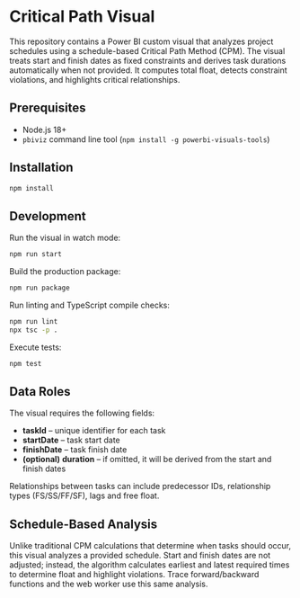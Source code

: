 # Critical Path Visual

This repository contains a Power BI custom visual that analyzes project schedules using a schedule-based Critical Path Method (CPM). The visual treats start and finish dates as fixed constraints and derives task durations automatically when not provided. It computes total float, detects constraint violations, and highlights critical relationships.

## Prerequisites
- Node.js 18+
- `pbiviz` command line tool (`npm install -g powerbi-visuals-tools`)

## Installation
```bash
npm install
```

## Development
Run the visual in watch mode:
```bash
npm run start
```

Build the production package:
```bash
npm run package
```

Run linting and TypeScript compile checks:
```bash
npm run lint
npx tsc -p .
```

Execute tests:
```bash
npm test
```

## Data Roles
The visual requires the following fields:
- **taskId** – unique identifier for each task
- **startDate** – task start date
- **finishDate** – task finish date
- **(optional)** **duration** – if omitted, it will be derived from the start and finish dates

Relationships between tasks can include predecessor IDs, relationship types (FS/SS/FF/SF), lags and free float.

## Schedule-Based Analysis
Unlike traditional CPM calculations that determine when tasks should occur, this visual analyzes a provided schedule. Start and finish dates are not adjusted; instead, the algorithm calculates earliest and latest required times to determine float and highlight violations. Trace forward/backward functions and the web worker use this same analysis.
